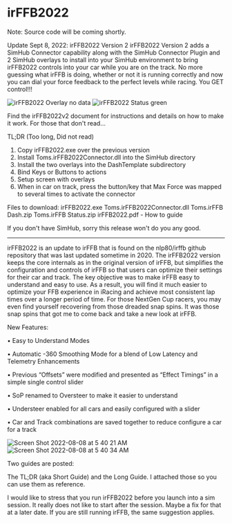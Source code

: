 # irFFB2022
Note: Source code will be coming shortly.  

Update Sept 8, 2022:  irFFB2022 Version 2
irFFB2022 Version 2 adds a SimHub Connector capability along with the SimHub Connector Plugin and 2 SimHub overlays to install into your SimHub environment to bring irFFB2022 controls into your car while you are on the track.  No more guessing what irFFB is doing, whether or not it is running correctly and now you can dial your force feedback to the perfect levels while racing. You GET control!!!

![irFFB2022 Overlay no data](https://user-images.githubusercontent.com/8271391/189239935-31e69f93-8367-40de-b0c4-ab66251cda01.png)   ![irFFB2022 Status green](https://user-images.githubusercontent.com/8271391/189239958-9b7ac50e-cc55-4860-8a8f-4de308d41e94.png)

Find the irFFB2022v2 document for instructions and details on how to make it work.  For those that don't read...

TL;DR (Too long, Did not read)
1.	Copy irFFB2022.exe over the previous version
2.	Install Toms.irFFB2022Connector.dll into the SimHub directory
3.	Install the two overlays into the DashTemplate subdirectory
4.	Bind Keys or Buttons to actions
5.	Setup screen with overlays
6.	When in car on track, press the button/key that Max Force was mapped to several times to activate the connector 

Files to download:
irFFB2022.exe
Toms.irFFB2022Connector.dll
Toms.irFFB Dash.zip
Toms.irFFB Status.zip
irFFB2022.pdf - How to guide


If you don't have SimHub, sorry this release won't do you any good. 

-----------------------

irFFB2022 is an update to irFFB that is found on the nlp80/irffb github repository that was last updated sometime in 2020.  The irFFB2022 version keeps the core internals as in the original version of irFFB, but simplifies the configuration and controls of irFFB so that users can optimize their settings for their car and track.   The key objective was to make irFFB easy to understand and easy to use. As a result, you will find it much easier to optimize your FFB experience in iRacing and achieve most consistent lap times over a longer period of time.  For those NextGen Cup racers, you may even find yourself recovering from those dreaded snap spins. It was those snap spins that got me to come back and take a new look at irFFB.

New Features:

•	Easy to Understand Modes

•	Automatic -360 Smoothing Mode for a blend of Low Latency and Telemetry Enhancements

•	Previous “Offsets” were modified and presented as “Effect Timings” in a simple single control slider

•	SoP renamed to Oversteer to make it easier to understand

•	Understeer enabled for all cars and easily configured with a slider

•	Car and Track combinations are saved together to reduce configure a car for a track

![Screen Shot 2022-08-08 at 5 40 21 AM](https://user-images.githubusercontent.com/8271391/183484997-ffed5e9e-df1c-43fa-b0d0-75975f3f113c.png)
![Screen Shot 2022-08-08 at 5 40 34 AM](https://user-images.githubusercontent.com/8271391/183485016-a027c9c7-e594-4e1b-8be1-356b5acd3c3d.png)

Two guides are posted:

The TL;DR (aka Short Guide) and the Long Guide.  I attached those so you can use them as reference.

I would like to stress that you run irFFB2022 before you launch into a sim session.  It really does not like to start after the session.  Maybe a fix for that at a later date.  If you are still running irFFB, the same suggestion applies.
